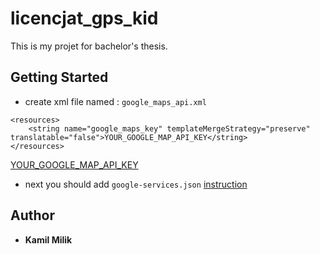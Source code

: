 # licencjat_gps_kid
This is my projet for bachelor's thesis. 


## Getting Started

* create xml file named : ````google_maps_api.xml````
````
<resources>
    <string name="google_maps_key" templateMergeStrategy="preserve" translatable="false">YOUR_GOOGLE_MAP_API_KEY</string>
</resources>
````
[YOUR_GOOGLE_MAP_API_KEY](https://developers.google.com/maps/documentation/javascript/get-api-key)

* next you should add ````google-services.json````
[instruction](https://developers.google.com/mobile/add?platform=android&cntapi=signin&cnturl=https:%2F%2Fdevelopers.google.com%2Fidentity%2Fsign-in%2Fandroid%2Fsign-in%3Fconfigured%3Dtrue&cntlbl=Continue%20Adding%20Sign-In)

## Author
* **Kamil Milik** 
